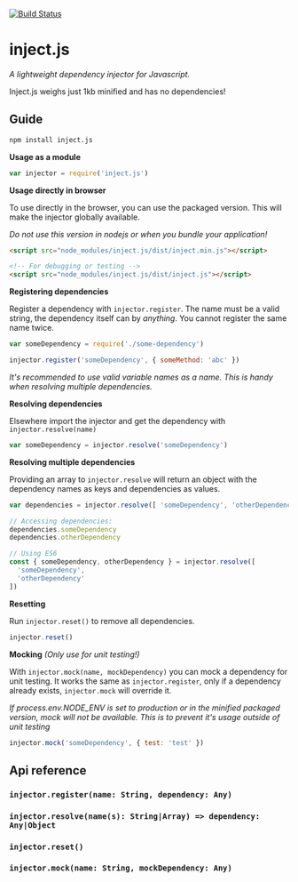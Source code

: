 [![Build Status](https://travis-ci.org/ngerritsen/inject.js.svg?branch=master)](https://travis-ci.org/ngerritsen/inject.js)

# inject.js

_A lightweight dependency injector for Javascript._

Inject.js weighs just 1kb minified and has no dependencies!

## Guide

```bash
npm install inject.js
```

**Usage as a module**

```js
var injector = require('inject.js')
```

**Usage directly in browser**

To use directly in the browser, you can use the packaged version. This will make the injector globally available.

_Do not use this version in nodejs or when you bundle your application!_

```html
<script src="node_modules/inject.js/dist/inject.min.js"></script>

<!-- For debugging or testing -->
<script src="node_modules/inject.js/dist/inject.js"></script>
```

**Registering dependencies**

Register a dependency with `injector.register`. The name must be a valid string, the dependency itself can by *anything*. You cannot register the same name twice.

```js
var someDependency = require('./some-dependency')

injector.register('someDependency', { someMethod: 'abc' })
```

*It's recommended to use valid variable names as a name. This is handy when resolving multiple dependencies.*

**Resolving dependencies**

Elsewhere import the injector and get the dependency with `injector.resolve(name)`

```js
var someDependency = injector.resolve('someDependency')
```

**Resolving multiple dependencies**

Providing an array to `injector.resolve` will return an object with the dependency names as keys and dependencies as values.

```js
var dependencies = injector.resolve([ 'someDependency', 'otherDependency' ])

// Accessing dependencies:
dependencies.someDependency
dependencies.otherDependency

// Using ES6
const { someDependency, otherDependency } = injector.resolve([
  'someDependency',
  'otherDependency'
])
```

**Resetting**

Run `injector.reset()` to remove all dependencies.

```js
injector.reset()
```

**Mocking** *(Only use for unit testing!)*

With `injector.mock(name, mockDependency)` you can mock a dependency for unit testing. It works the same as `injector.register`, only if a dependency already exists, `injector.mock` will override it.

*If process.env.NODE_ENV is set to production or in the minified packaged version, mock will not be available. This is to prevent it's usage outside of unit testing*

```js
injector.mock('someDependency', { test: 'test' })
```

## Api reference

### `injector.register(name: String, dependency: Any)`
### `injector.resolve(name(s): String|Array) => dependency: Any|Object`
### `injector.reset()`
### `injector.mock(name: String, mockDependency: Any)`
